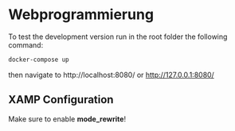 # Webprogrammierung

To test the development version run in the root folder the following command:

```sh
docker-compose up
```

then navigate to http://localhost:8080/ or http://127.0.0.1:8080/

## XAMP Configuration
Make sure to enable **mode_rewrite**!
